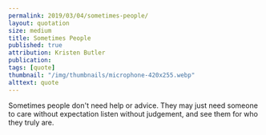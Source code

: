 ```yaml
---
permalink: 2019/03/04/sometimes-people/
layout: quotation
size: medium
title: Sometimes People
published: true
attribution: Kristen Butler
publication:
tags: [quote]
thumbnail: "/img/thumbnails/microphone-420x255.webp"
alttext: quote
---
```


Sometimes people don't need help or advice. They may just need
someone to care without expectation listen without judgement, and
see them for who they truly are.
